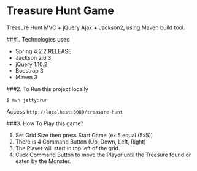 Treasure Hunt Game
===============================
Treasure Hunt MVC + jQuery Ajax + Jackson2, using Maven build tool.

###1. Technologies used
* Spring 4.2.2.RELEASE
* Jackson 2.6.3
* jQuery 1.10.2
* Boostrap 3
* Maven 3

###2. To Run this project locally
```shell
$ mvn jetty:run
```
Access ```http://localhost:8080/treasure-hunt```


###3. How To Play this game?
1. Set Grid Size then press Start Game (ex:5 equal (5x5))
2. There is 4 Command Button (Up, Down, Left, Right)
3. The Player will start in top left of the grid.
4. Click Command Button to move the Player until the Treasure found or eaten by the Monster.

